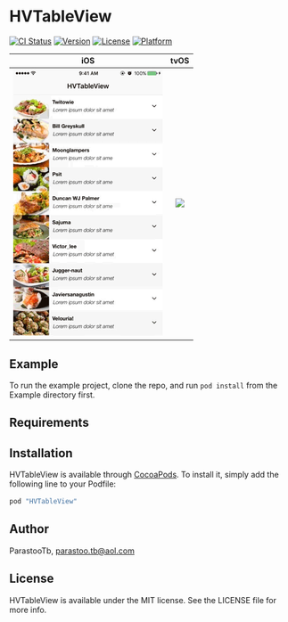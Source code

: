 # HVTableView

[![CI Status](http://img.shields.io/travis/ParastooTb/HVTableView.svg?style=flat)](https://travis-ci.org/ParastooTb/HVTableView)
[![Version](https://img.shields.io/cocoapods/v/HVTableView.svg?style=flat)](http://cocoapods.org/pods/HVTableView)
[![License](https://img.shields.io/cocoapods/l/HVTableView.svg?style=flat)](http://cocoapods.org/pods/HVTableView)
[![Platform](https://img.shields.io/cocoapods/p/HVTableView.svg?style=flat)](http://cocoapods.org/pods/HVTableView)

iOS             |  tvOS
:-------------------------:|:-------------------------:
[![](https://raw.githubusercontent.com/innovian/HVTableView/master/Screens/animation.gif)](https://raw.githubusercontent.com/innovian/HVTableView/master/Screens/animation.gif)  | [![](https://raw.github.com/innvoian/HVTableView/master/Screens/animation.gif)](https://raw.github.com/innvoian/HVTableView/master/Screens/animation.gif)

## Example

To run the example project, clone the repo, and run `pod install` from the Example directory first.

## Requirements

## Installation

HVTableView is available through [CocoaPods](http://cocoapods.org). To install
it, simply add the following line to your Podfile:

```ruby
pod "HVTableView"
```

## Author

ParastooTb, parastoo.tb@aol.com

## License

HVTableView is available under the MIT license. See the LICENSE file for more info.
